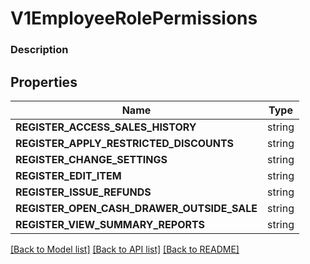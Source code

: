 # V1EmployeeRolePermissions


### Description



## Properties
Name | Type
------------ | -------------
**REGISTER_ACCESS_SALES_HISTORY** | string
**REGISTER_APPLY_RESTRICTED_DISCOUNTS** | string
**REGISTER_CHANGE_SETTINGS** | string
**REGISTER_EDIT_ITEM** | string
**REGISTER_ISSUE_REFUNDS** | string
**REGISTER_OPEN_CASH_DRAWER_OUTSIDE_SALE** | string
**REGISTER_VIEW_SUMMARY_REPORTS** | string

[[Back to Model list]](../README.md#documentation-for-models) [[Back to API list]](../README.md#documentation-for-api-endpoints) [[Back to README]](../README.md)


